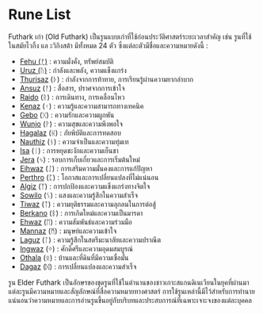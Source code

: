 # Rune List
Futhark เก่า (Old Futhark) เป็นรูนแบบเก่าที่ใช้ก่อนประวัติศาสตร์ระยะเวลาสำคัญ เช่น รูนที่ใช้ในสมัยไวกิ้ง แล ะวิกิงสต้า มีทั้งหมด 24 ตัว ซึ่งแต่ละตัวมีชื่อและความหมายดังนี้ :

- [Fehu (ᚠ)](/src/Fehu.md) : ความมั่งคั่ง, ทรัพย์สมบัติ
- [Uruz (ᚢ)](/src/Uruz.md) : กำลังและพลัง, ความแข็งแกร่ง
- [Thurisaz](/src/Thurisaz.md) (ᚦ) : กำลังจากการท้าทาย, การเรียนรู้ผ่านความยากลำบาก
- [Ansuz](/src/Ansuz.md) (ᚨ) : สื่อสาร, ปราศจากการเข้าใจ
- [Raido](/src/Raido.md) (ᚱ) : การเดินทาง, การเคลื่อนไหว
- [Kenaz](/src/Kenaz.md) (ᚲ) : ความรู้และความสามารถทางเทคนิค
- [Gebo](/src/Gebo.md) (ᚷ) : ความรักและความผูกพัน
- [Wunjo](/src/Wunjo.md) (ᚹ) : ความสุขและความพึงพอใจ
- [Hagalaz](/src/Hagalaz.md) (ᚺ) : ภัยพิบัติและการทดสอบ
- [Nauthiz](/src/Nauthiz.md) (ᚾ) : ความจำเป็นและความทุ่มเท
- [Isa](/src/Isa.md) (ᛁ) : การหยุดชะงักและความเย็นชา
- [Jera](/src/Jera.md) (ᛃ) : รอบการเก็บเกี่ยวและการเริ่มต้นใหม่
- [Eihwaz](/src/Eihwaz.md) (ᛇ) : การเสริมความมั่นคงและการแก้ปัญหา
- [Perthro](/src/Perthro.md) (ᛈ) : โอกาสและการเปลี่ยนแปลงที่ไม่แน่นอน
- [Algiz](/src/Algiz.md) (ᛉ) : การปกป้องและความแข็งแกร่งทางจิตใจ
- [Sowilo](/src/Sowilo.md) (ᛊ) : แสงและความรู้สึกในความสำเร็จ
- [Tiwaz](/src/Tiwaz.md) (ᛏ) : ความยุติธรรมและความลุกลนในการต่อสู้
- [Berkano](/src/Berkano.md) (ᛒ) : การเกิดใหม่และความเป็นมารดา
- [Ehwaz](/src/Ehwaz.md) (ᛖ) : ความสัมพันธ์และความร่วมมือ
- [Mannaz](/src/Mannaz.md) (ᛗ) : มนุษย์และความเข้าใจ
- [Laguz](/src/Laguz.md) (ᛚ) : ความรู้สึกในสตรีมะนาลัยและความปราณีต
- [Ingwaz](/src/Ingwaz.md) (ᛜ) : ศักดิ์ศรีและความอุดมสมบูรณ์
- [Othala](/src/Othala.md) (ᛟ) : บ้านและที่ดินที่มีความเชื่อมั่น
- [Dagaz](/src/Dagaz.md) (ᛞ) : การเปลี่ยนแปลงและความสำเร็จ

รูน Elder Futhark เป็นอักษรของชุดรูนที่ใช้ในตำนานของชาวเกาะสแกนดิเนเวียนในยุคที่ผ่านมา แต่ละรูนมีความหมายและสัญลักษณ์ที่สื่อความหมายทางศาสตร์ การใช้รูนเหล่านี้มีไว้สำหรับการทำนาย แน่นอนว่าความหมายและการอ่านรูนขึ้นอยู่กับบริบทและประสบการณ์ที่เฉพาะเจาะจงของแต่ละบุคคล
